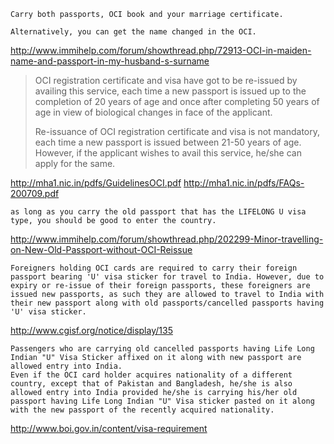 
```
Carry both passports, OCI book and your marriage certificate.

Alternatively, you can get the name changed in the OCI. 
```

http://www.immihelp.com/forum/showthread.php/72913-OCI-in-maiden-name-and-passport-in-my-husband-s-surname

<blockquote>
OCI registration certificate and visa have got to be re-issued by availing this service, each time a new passport is issued up to the completion of 20 years of age and once after completing 50 years of age in view of biological changes in face of the applicant.
 
Re-issuance of OCI registration certificate and visa is not mandatory, each time a new passport is issued between 21-50 years of age. However, if the applicant wishes to avail this service, he/she can apply for the same.
</blockquote>

http://mha1.nic.in/pdfs/GuidelinesOCI.pdf
http://mha1.nic.in/pdfs/FAQs-200709.pdf
 
```
as long as you carry the old passport that has the LIFELONG U visa type, you should be good to enter the country.
```

http://www.immihelp.com/forum/showthread.php/202299-Minor-travelling-on-New-Old-Passport-without-OCI-Reissue
 
 ```
Foreigners holding OCI cards are required to carry their foreign passport bearing 'U' visa sticker for travel to India. However, due to expiry or re-issue of their foreign passports, these foreigners are issued new passports, as such they are allowed to travel to India with their new passport along with old passports/cancelled passports having 'U' visa sticker.
```

http://www.cgisf.org/notice/display/135
 
```
Passengers who are carrying old cancelled passports having Life Long Indian "U" Visa Sticker affixed on it along with new passport are allowed entry into India.
Even if the OCI card holder acquires nationality of a different country, except that of Pakistan and Bangladesh, he/she is also allowed entry into India provided he/she is carrying his/her old passport having Life Long Indian "U" Visa sticker pasted on it along with the new passport of the recently acquired nationality. 
```

http://www.boi.gov.in/content/visa-requirement
